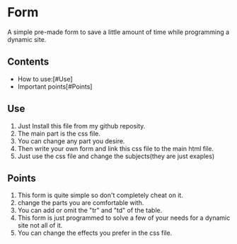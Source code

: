 # Form
A simple pre-made form to save a little amount of time while programming a dynamic site.

## Contents 
- How to use:[#Use]
- Important points[#Points]
## Use
1. Just Install this file from my github reposity.
2. The main part is the css file.
3. You can  change any part you desire.
4. Then write your own form and link this css file to the main html file.
5. Just use the css file and change the subjects(they are just exaples)

## Points

1. This form is quite simple so don't completely cheat on it.
2. change the parts you are comfortable with.
3. You can add or omit the "tr" and "td" of the table.
4. This form is just programmed to solve a few of your needs for a dynamic site not all of it.
5. You can change the effects you prefer in the css file.
